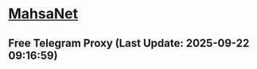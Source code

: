 
# [MahsaNet](https://t.me/mahsa_net)
## Free Telegram Proxy (Last Update: 2025-09-22 09:16:59)

    